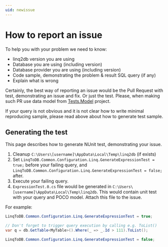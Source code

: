 ```yaml
---
uid: newissue
---
```

# How to report an issue

To help you with your problem we need to know:

* linq2db version you are using
* Database you are using (including version)
* Database provider you are using (including version)
* Code sample, demonstrating the problem & result SQL query (if any)
* Explain what is wrong

Certainly, the best way of reporting an issue would be the Pull Request with test, demonstrating an issue and fix. Or just the test. Please, when making such PR use data model from [Tests.Model](https://github.com/linq2db/linq2db/tree/master/Tests/Model) project.

If your query is not obvious and it is not clear how to write minimal reproducing sample, please read above about how to generate test sample.

## Generating the test

This page describes how to generate NUnit test, demonstrating your issue.

1. Cleanup `C:\Users\[username]\AppData\Local\Temp\linq2db` (if exists)
1. Set `LinqToDB.Common.Configuration.Linq.GenerateExpressionTest = true;` before your failing query, and `LinqToDB.Common.Configuration.Linq.GenerateExpressionTest = false;` after.
1. Execute your failing query.
1. `ExpressionTest.0.cs` file would be generated in `C:\Users\[username]\AppData\Local\Temp\linq2db`. This would contain unit test with your query and POCO model. Attach this file to the issue.

For example:

```cs
LinqToDB.Common.Configuration.Linq.GenerateExpressionTest = true;

// Don't forget to trigger query execution by calling e.g. ToList()
var q = db.GetTable<MyTable>().Where(_ => _.Id > 111).ToList();

LinqToDB.Common.Configuration.Linq.GenerateExpressionTest = false;
```
